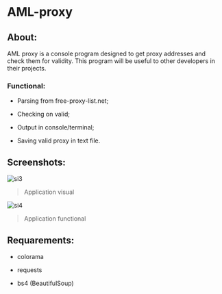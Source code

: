 # AML-proxy
## About:

AML proxy is a console program designed to get proxy addresses and check them for validity. This program will be useful to other developers in their projects.

### Functional:

- Parsing from free-proxy-list.net;

- Checking on valid;

- Output in console/terminal;

- Saving valid proxy in text file.

## Screenshots:

<img src="https://sun9-43.userapi.com/impg/mdGqUV72jbkiP5ElL64WhcuPJAaNt1SbfFH8JA/vSDESNeXK50.jpg?size=732x446&quality=96&sign=dea3d5e8fe188a740d02ed781e1d7f4f&type=album" alt="si3"/>

> Application visual

<img src="https://sun9-83.userapi.com/impg/X3-lPsobACmZypS0nUkADXI6LaLGok0njTvNKg/xXEe5cqVNEM.jpg?size=732x446&quality=96&sign=008e4926c7470828c0c3377cbc7e54f7&type=album" alt="si4"/>

> Application functional

## Requarements:

- colorama

- requests

- bs4 (BeautifulSoup)

